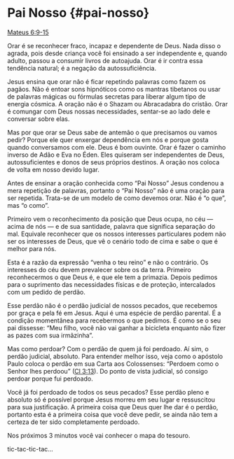 # Pai Nosso {#pai-nosso}

[Mateus 6:9-15](http://bibliaonline.com.br/acf/mt/6/9-15)

Orar é se reconhecer fraco, incapaz e dependente de Deus. Nada disso o agrada, pois desde criança você foi ensinado a ser independente e, quando adulto, passou a consumir livros de autoajuda. Orar é ir contra essa tendência natural; é a negação da autossuficiência.

Jesus ensina que orar não é ficar repetindo palavras como fazem os pagãos. Não é entoar sons hipnóticos como os mantras tibetanos ou usar de palavras mágicas ou fórmulas secretas para liberar algum tipo de energia cósmica. A oração não é o Shazam ou Abracadabra do cristão. Orar é comungar com Deus nossas necessidades, sentar-se ao lado dele e conversar sobre elas.

Mas por que orar se Deus sabe de antemão o que precisamos ou vamos pedir? Porque ele quer enxergar dependência em nós e porque gosta quando conversamos com ele. Deus é bom ouvinte. Orar é fazer o caminho inverso de Adão e Eva no Éden. Eles quiseram ser independentes de Deus, autossuficientes e donos de seus próprios destinos. A oração nos coloca de volta em nosso devido lugar.

Antes de ensinar a oração conhecida como “Pai Nosso” Jesus condenou a mera repetição de palavras, portanto o “Pai Nosso” não é uma oração para ser repetida. Trata-se de um modelo de como devemos orar. Não é “o que”, mas “o como”.

Primeiro vem o reconhecimento da posição que Deus ocupa, no céu — acima de nós — e de sua santidade, palavra que significa separação do mal. Equivale reconhecer que os nossos interesses particulares podem não ser os interesses de Deus, que vê o cenário todo de cima e sabe o que é melhor para nós.

Esta é a razão da expressão “venha o teu reino” e não o contrário. Os interesses do céu devem prevalecer sobre os da terra. Primeiro reconhecermos o que Deus é, e que ele tem a primazia. Depois pedimos para o suprimento das necessidades físicas e de proteção, intercalados com um pedido de perdão.

Esse perdão não é o perdão judicial de nossos pecados, que recebemos por graça e pela fé em Jesus. Aqui é uma espécie de perdão parental. É a condição momentânea para recebermos o que pedimos. É como se o seu pai dissesse: “Meu filho, você não vai ganhar a bicicleta enquanto não fizer as pazes com sua irmãzinha”.

Mas como perdoar? Com o perdão de quem já foi perdoado. Aí sim, o perdão judicial, absoluto. Para entender melhor isso, veja como o apóstolo Paulo coloca o perdão em sua Carta aos Colossenses: “Perdoem como o Senhor lhes perdoou” ([Cl 3:13](http://bibliaonline.com.br/acf/cl/3/13)). Do ponto de vista judicial, só consigo perdoar porque fui perdoado.

Você já foi perdoado de todos os seus pecados? Esse perdão pleno e absoluto só é possível porque Jesus morreu em seu lugar e ressuscitou para sua justificação. A primeira coisa que Deus quer lhe dar é o perdão, portanto esta é a primeira coisa que você deve pedir, se ainda não tem a certeza de ter sido completamente perdoado.

Nos próximos 3 minutos você vai conhecer o mapa do tesouro.

tic-tac-tic-tac...